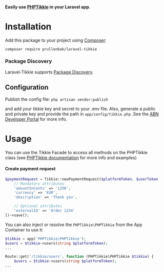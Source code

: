 #### Easily use [PHPTikkie](https://github.com/jarnovanleeuwen/php-tikkie) in your Laravel app.

# Installation

Add this package to your project using [Composer](https://getcomposer.org/):

`composer require prullenbak/laravel-tikkie`

### Package Discovery
Laravel-Tikkie supports [Package Discovery](https://laravel.com/docs/5.6/packages#package-discovery).

## Configuration
Publish the config file:
`php artisan vendor:publish`

and add your tikkie key and secret to your .env file. Also, generate a public and private key and provide the path in `app/config/tikkie.php` .See the [ABN Developer Portal](https://developer.abnamro.com/content/tikkie) for more info.

# Usage

You can use the Tikkie Facade to access all methods on the PHPTikkie class (see [PHPTikkie documentation](https://github.com/jarnovanleeuwen/php-tikkie) for more info and examples)

#### Create payment request
```php
$paymentRequest = Tikkie::newPaymentRequest($platformToken, $userToken, $bankAccountToken, [
    // Mandatory attributes
    'amountInCents' => '1250',
    'currency' => 'EUR',
    'description' => 'Thank you',

    // Optional attributes
    'externalId' => 'Order 1234'
])->save();
```

You can also  inject or resolve the `PHPTikkie\PHPTikkie` from the App Container to use it:

```php
$tikkie = app('PHPTikkie\PHPTikkie');
$users = $tikkie->users(string $platformToken);
...
```

```php
Route::get('/tikkie/users', function (PHPTikkie\PHPTikkie $tikkie) {
    $users = $tikkie->users(string $platformToken);
...
```


 
